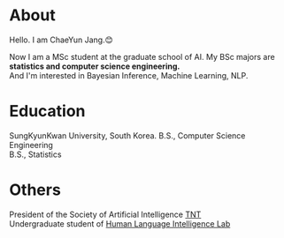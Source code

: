 About
======================
Hello. I am ChaeYun Jang.:blush:    

Now I am a MSc student at the graduate school of AI.
My BSc majors are **statistics and computer science engineering.**  
And I'm interested in Bayesian Inference, Machine Learning, NLP.

Education
======================
SungKyunKwan University, South Korea.
B.S., Computer Science Engineering  
B.S., Statistics  

Others
======================
President of the Society of Artificial Intelligence [TNT](https://skku-tnt.github.io/)   
Undergraduate student of [Human Language Intelligence Lab](https://hli.skku.edu/) 
